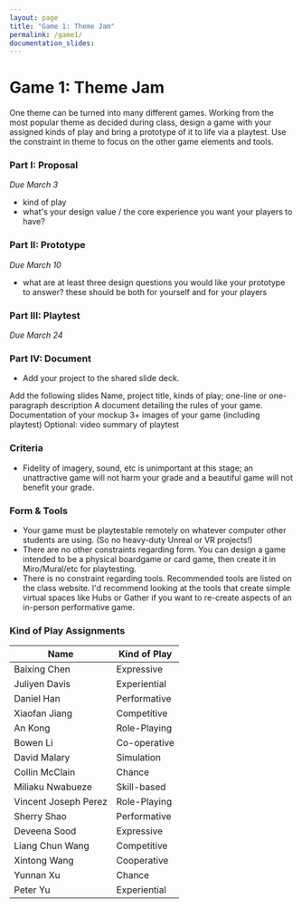 ```yaml
---
layout: page
title: "Game 1: Theme Jam"
permalink: /game1/
documentation_slides:
---
```


# Game 1: Theme Jam

One theme can be turned into many different games. Working from the most popular theme as decided during class, design a game with your assigned kinds of play and bring a prototype of it to life via a playtest. Use the constraint in theme to focus on the other game elements and tools.

### Part I: Proposal

_Due March 3_

- kind of play
- what's your design value / the core experience you want your players to have?

### Part II: Prototype

_Due March 10_

- what are at least three design questions you would like your prototype to answer? these should be both for yourself and for your players

### Part III: Playtest

_Due March 24_

### Part IV: Document

- Add your project to the shared slide deck.

Add the following slides Name, project title, kinds of play; one-line or one-paragraph description A document detailing the rules of your game. Documentation of your mockup 3+ images of your game (including playtest) Optional: video summary of playtest

### Criteria

- Fidelity of imagery, sound, etc is unimportant at this stage; an unattractive game will not harm your grade and a beautiful game will not benefit your grade.

### Form &amp; Tools

- Your game must be playtestable remotely on whatever computer other students are using. (So no heavy-duty Unreal or VR projects!)
- There are no other constraints regarding form. You can design a game intended to be a physical boardgame or card game, then create it in Miro/Mural/etc for playtesting.
- There is no constraint regarding tools. Recommended tools are listed on the class website. I'd recommend looking at the tools that create simple virtual spaces like Hubs or Gather if you want to re-create aspects of an in-person performative game.

### Kind of Play Assignments

| Name                 | Kind of Play |
| -------------------- | ------------ |
| Baixing Chen         | Expressive   |
| Juliyen Davis        | Experiential |
| Daniel Han           | Performative |
| Xiaofan Jiang        | Competitive  |
| An Kong              | Role-Playing |
| Bowen Li             | Co-operative |
| David Malary         | Simulation   |
| Collin McClain       | Chance       |
| Miliaku Nwabueze     | Skill-based  |
| Vincent Joseph Perez | Role-Playing |
| Sherry Shao          | Performative |
| Deveena Sood         | Expressive   |
| Liang Chun Wang      | Competitive  |
| Xintong Wang         | Cooperative  |
| Yunnan Xu            | Chance       |
| Peter Yu             | Experiential |
